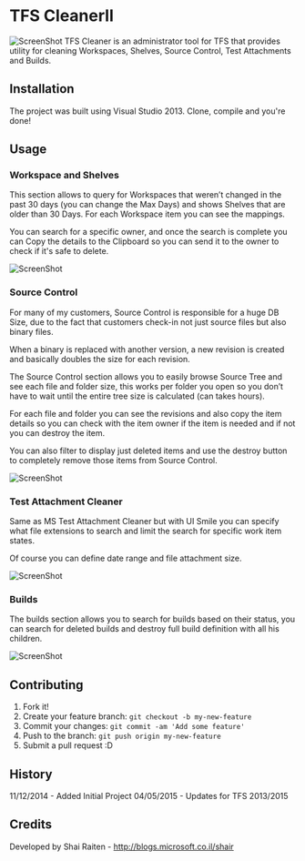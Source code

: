 # TFS Cleanerll
![ScreenShot](/HelpImages/tfs-cleaner-logo.jpg)
TFS Cleaner is an administrator tool for TFS that provides utility for cleaning Workspaces, Shelves, Source Control, Test Attachments and Builds.

## Installation

The project was built using Visual Studio 2013. Clone, compile and you're done!

## Usage

### Workspace and Shelves
This section allows to query for Workspaces that weren’t changed in the past 30 days (you can change the Max Days) and shows Shelves that are older than 30 Days. For each Workspace item you can see the mappings.

You can search for a specific owner, and once the search is complete you can Copy the details to the Clipboard so you can send it to the owner to check if it's safe to delete.

![ScreenShot](/HelpImages/1.jpg)

### Source Control
For many of my customers, Source Control is responsible for a huge DB Size, due to the fact that customers check-in not just source files but also binary files.

When a binary is replaced with another version, a new revision is created and basically doubles the size for each revision.

The Source Control section allows you to easily browse Source Tree and see each file and folder size, this works per folder you open so you don’t have to wait until the entire tree size is calculated (can takes hours).

For each file and folder you can see the revisions and also copy the item details so you can check with the item owner if the item is needed and if not you can destroy the item.

You can also filter to display just deleted items and use the destroy button to completely remove those items from Source Control.

![ScreenShot](/HelpImages/2.jpg)

### Test Attachment Cleaner
Same as MS Test Attachment Cleaner but with UI Smile you can specify what file extensions to search and limit the search for specific work item states.

Of course you can define date range and file attachment size.

![ScreenShot](/HelpImages/3.jpg)

### Builds
The builds section allows you to search for builds based on their status, you can search for deleted builds and destroy full build definition with all his children.

![ScreenShot](/HelpImages/4.jpg)

## Contributing

1. Fork it!
2. Create your feature branch: `git checkout -b my-new-feature`
3. Commit your changes: `git commit -am 'Add some feature'`
4. Push to the branch: `git push origin my-new-feature`
5. Submit a pull request :D

## History

11/12/2014 - Added Initial Project
04/05/2015 - Updates for TFS 2013/2015

## Credits

Developed by Shai Raiten - http://blogs.microsoft.co.il/shair
